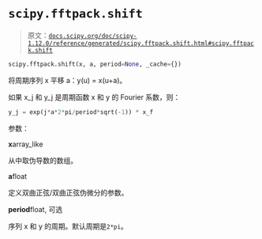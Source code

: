 # `scipy.fftpack.shift`

> 原文：[`docs.scipy.org/doc/scipy-1.12.0/reference/generated/scipy.fftpack.shift.html#scipy.fftpack.shift`](https://docs.scipy.org/doc/scipy-1.12.0/reference/generated/scipy.fftpack.shift.html#scipy.fftpack.shift)

```py
scipy.fftpack.shift(x, a, period=None, _cache={})
```

将周期序列 x 平移 a：y(u) = x(u+a)。

如果 x_j 和 y_j 是周期函数 x 和 y 的 Fourier 系数，则：

```py
y_j = exp(j*a*2*pi/period*sqrt(-1)) * x_f 
```

参数：

**x**array_like

从中取伪导数的数组。

**a**float

定义双曲正弦/双曲正弦伪微分的参数。

**period**float, 可选

序列 x 和 y 的周期。默认周期是`2*pi`。
